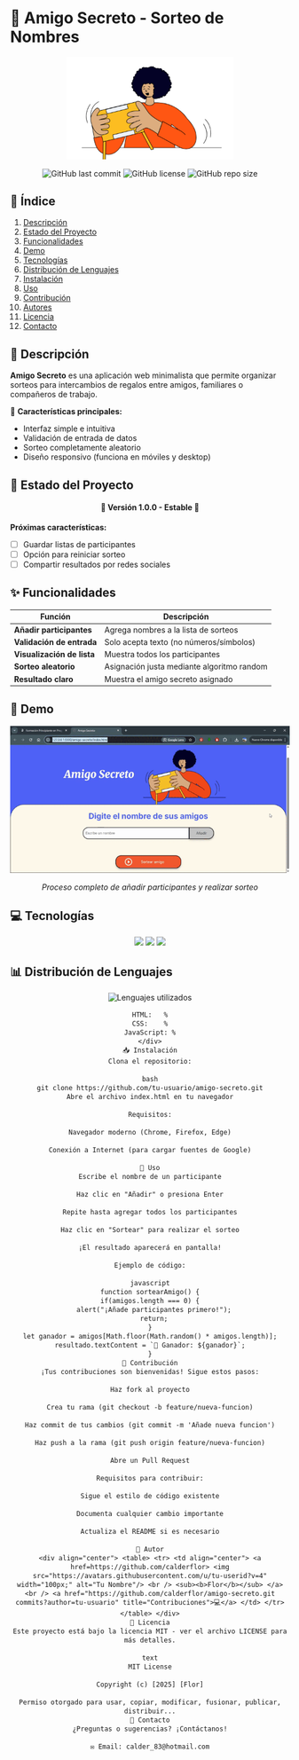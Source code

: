 # 🎁 Amigo Secreto - Sorteo de Nombres

<div align="center">
  <img src="assets/amigo-secreto.png" alt="Logo Amigo Secreto" width="300">
  <br>
  
  ![GitHub last commit](https://img.shields.io/github/last-commit/tu-usuario/amigo-secreto?style=flat-square)
  ![GitHub license](https://img.shields.io/github/license/tu-usuario/amigo-secreto?style=flat-square)
  ![GitHub repo size](https://img.shields.io/github/repo-size/tu-usuario/amigo-secreto?style=flat-square)
</div>

## 📑 Índice
1. [Descripción](#-descripción)
2. [Estado del Proyecto](#-estado-del-proyecto)
3. [Funcionalidades](#-funcionalidades)
4. [Demo](#-demo)
5. [Tecnologías](#-tecnologías)
6. [Distribución de Lenguajes](#-distribución-de-lenguajes)
7. [Instalación](#-instalación)
8. [Uso](#-uso)
9. [Contribución](#-contribución)
10. [Autores](#-autores)
11. [Licencia](#-licencia)
12. [Contacto](#-contacto)

## 📌 Descripción
**Amigo Secreto** es una aplicación web minimalista que permite organizar sorteos para intercambios de regalos entre amigos, familiares o compañeros de trabajo.

🔹 **Características principales:**
- Interfaz simple e intuitiva
- Validación de entrada de datos
- Sorteo completamente aleatorio
- Diseño responsivo (funciona en móviles y desktop)

## 🚧 Estado del Proyecto
<h4 align="center">
🚀 Versión 1.0.0 - Estable 🚀
</h4>

**Próximas características:**
- [ ] Guardar listas de participantes
- [ ] Opción para reiniciar sorteo
- [ ] Compartir resultados por redes sociales

## ✨ Funcionalidades
| Función | Descripción |
|---------|-------------|
| **Añadir participantes** | Agrega nombres a la lista de sorteos |
| **Validación de entrada** | Solo acepta texto (no números/símbolos) |
| **Visualización de lista** | Muestra todos los participantes |
| **Sorteo aleatorio** | Asignación justa mediante algoritmo random |
| **Resultado claro** | Muestra el amigo secreto asignado |

## 🎥 Demo
<div align="center">
  <img src="assets/demo.gif" alt="Demo de funcionamiento" width="600">
  <p><em>Proceso completo de añadir participantes y realizar sorteo</em></p>
</div>

## 💻 Tecnologías
<div align="center">
  <img src="https://img.shields.io/badge/HTML5-E34F26?style=for-the-badge&logo=html5&logoColor=white">
  <img src="https://img.shields.io/badge/CSS3-1572B6?style=for-the-badge&logo=css3&logoColor=white">
  <img src="https://img.shields.io/badge/JavaScript-F7DF1E?style=for-the-badge&logo=javascript&logoColor=black">
</div>

## 📊 Distribución de Lenguajes
<div align="center">
  <img src="https://github-readme-stats.vercel.app/api/top-langs/?username=tu-usuario&repo=amigo-secreto&layout=compact&theme=radical" alt="Lenguajes utilizados">
  
  ```text
  HTML:   %
  CSS:    %
  JavaScript: %
</div>
📥 Instalación
Clona el repositorio:

bash
git clone https://github.com/tu-usuario/amigo-secreto.git
Abre el archivo index.html en tu navegador

Requisitos:

Navegador moderno (Chrome, Firefox, Edge)

Conexión a Internet (para cargar fuentes de Google)

🚀 Uso
Escribe el nombre de un participante

Haz clic en "Añadir" o presiona Enter

Repite hasta agregar todos los participantes

Haz clic en "Sortear" para realizar el sorteo

¡El resultado aparecerá en pantalla!

Ejemplo de código:

javascript
function sortearAmigo() {
  if(amigos.length === 0) {
    alert("¡Añade participantes primero!");
    return;
  }
  let ganador = amigos[Math.floor(Math.random() * amigos.length)];
  resultado.textContent = `🎉 Ganador: ${ganador}`;
}
🤝 Contribución
¡Tus contribuciones son bienvenidas! Sigue estos pasos:

Haz fork al proyecto

Crea tu rama (git checkout -b feature/nueva-funcion)

Haz commit de tus cambios (git commit -m 'Añade nueva funcion')

Haz push a la rama (git push origin feature/nueva-funcion)

Abre un Pull Request

Requisitos para contribuir:

Sigue el estilo de código existente

Documenta cualquier cambio importante

Actualiza el README si es necesario

👥 Autor
<div align="center"> <table> <tr> <td align="center"> <a href=https://github.com/calderflor> <img src="https://avatars.githubusercontent.com/u/tu-userid?v=4" width="100px;" alt="Tu Nombre"/> <br /> <sub><b>Flor</b></sub> </a> <br /> <a href="https://github.com/calderflor/amigo-secreto.git commits?author=tu-usuario" title="Contribuciones">💻</a> </td> </tr> </table> </div>
📜 Licencia
Este proyecto está bajo la licencia MIT - ver el archivo LICENSE para más detalles.

text
MIT License

Copyright (c) [2025] [Flor]

Permiso otorgado para usar, copiar, modificar, fusionar, publicar, distribuir...
📧 Contacto
¿Preguntas o sugerencias? ¡Contáctanos!

✉️ Email: calder_83@hotmail.com




